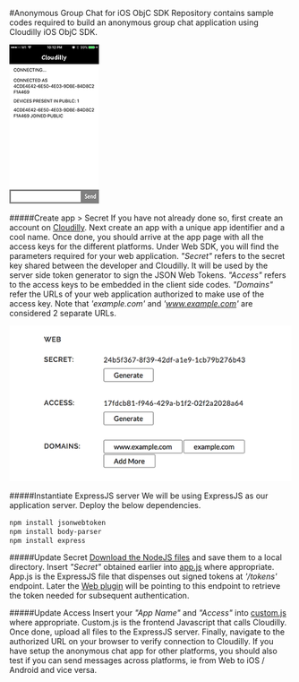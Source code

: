 #Anonymous Group Chat for iOS ObjC SDK
Repository contains sample codes required to build an anonymous group chat application using Cloudilly iOS ObjC SDK.

![Anonymous](https://github.com/Cloudilly/Images/blob/master/ios_anonymous.png)

#####Create app > Secret
If you have not already done so, first create an account on [Cloudilly](https://cloudilly.com). Next create an app with a unique app identifier and a cool name. Once done, you should arrive at the app page with all the access keys for the different platforms. Under Web SDK, you will find the parameters required for your web application. _"Secret"_ refers to the secret key shared between the developer and Cloudilly. It will be used by the server side token generator to sign the JSON Web Tokens. _"Access"_ refers to the access keys to be embedded in the client side codes. _"Domains"_ refer the URLs of your web application authorized to make use of the access key. Note that _'example.com'_ and _'www.example.com'_ are considered 2 separate URLs.

![Web Console](https://github.com/cloudilly/images/blob/master/web_console.png)

#####Instantiate ExpressJS server
We will be using ExpressJS as our application server. Deploy the below dependencies.
```
npm install jsonwebtoken
npm install body-parser
npm install express
```

#####Update Secret
[Download the NodeJS files](../tree/master/NodeJS) and save them to a local directory. Insert _"Secret"_ obtained earlier into [app.js](../blob/master/NodeJS/app.js) where appropriate. App.js is the ExpressJS file that dispenses out signed tokens at _'/tokens'_ endpoint. Later the [Web plugin](../blob/master/Cloudilly/web.js) will be pointing to this endpoint to retrieve the token needed for subsequent authentication.

#####Update Access
Insert your _"App Name"_ and _"Access"_ into [custom.js](../blob/master/NodeJS/public/custom.js) where appropriate. Custom.js is the frontend Javascript that calls Cloudilly. Once done, upload all files to the ExpressJS server. Finally, navigate to the authorized URL on your browser to verify connection to Cloudilly. If you have setup the anonymous chat app for other platforms, you should also test if you can send messages across platforms, ie from Web to iOS / Android and vice versa.
